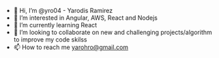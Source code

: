 - 👋 Hi, I’m @yro04 - Yarodis Ramirez
- 👀 I’m interested in Angular, AWS, React and Nodejs
- 🌱 I’m currently learning React
- 💞️ I’m looking to collaborate on new and challenging projects/algorithm to improve my code skilss
- 📫 How to reach me yarohro@gmail.com

<!---
yro04/yro04 is a ✨ special ✨ repository because its `README.md` (this file) appears on your GitHub profile.
You can click the Preview link to take a look at your changes.
--->
